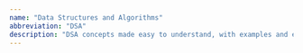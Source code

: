 ```yaml
---
name: "Data Structures and Algorithms"
abbreviation: "DSA"
description: "DSA concepts made easy to understand, with examples and easy to follow code snippets."
---
```

